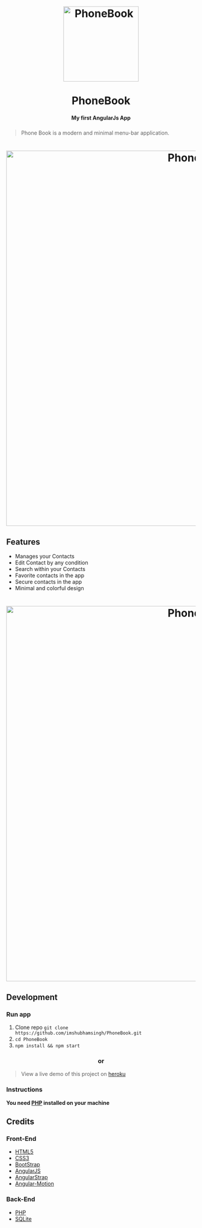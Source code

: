 <h1 align="center">
<a href="https://github.com/imshubhamsingh/PhoneBook">
<img src="https://github.com/imshubhamsingh/PhoneBook/raw/master/assets/img/aboutLogo.png?raw=true" alt="PhoneBook" width="200"/></a><br/><br/>
PhoneBook
<br/>

</h1>
<h4 align="center">My first AngularJs App</h4>
<h5 align="center"></h5>

> Phone Book is a modern and minimal menu-bar application.

<h1 align="center">
<img src="https://github.com/imshubhamsingh/PhoneBook/raw/master/Screenshot/screenshot1.png?raw=true" alt="PhoneBook" width="999px"/>
</h1>


## Features

* Manages your Contacts
* Edit Contact by any condition
* Search within your Contacts
* Favorite contacts in the app
* Secure contacts in the app
* Minimal and colorful design


<h1 align="center">
<img src="https://github.com/imshubhamsingh/PhoneBook/raw/master/Screenshot/screenshot2.png?raw=true" alt="PhoneBook" width="999px"/>
</h1>

## Development

### Run app

1. Clone repo ```git clone https://github.com/imshubhamsingh/PhoneBook.git```
2. ```cd PhoneBook```
3. ```npm install && npm start  ```

<h3 align="center">or</h3>

>View a live demo of this project on [heroku](https://phone-book-angular.herokuapp.com)


### Instructions

__You need [PHP](http://php.net/manual/en/install.php) installed on your machine__



## Credits

### Front-End

* [HTML5]()
* [CSS3]()
* [BootStrap](http://getbootstrap.com/)
* [AngularJS](https://angularjs.org/)
* [AngularStrap](http://mgcrea.github.io/angular-strap/)
* [Angular-Motion](http://mgcrea.github.io/angular-motion/)

### Back-End

* [PHP](http://php.net/)
* [SQLite](https://sqlite.org/)




